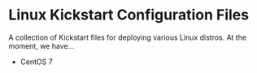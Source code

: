 # Linux Kickstart Configuration Files
A collection of Kickstart files for deploying various Linux distros.  At the moment, we have...

* CentOS 7
